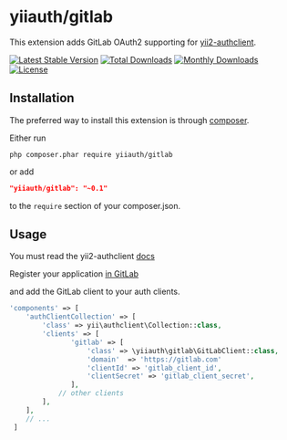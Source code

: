 # yiiauth/gitlab

This extension adds GitLab OAuth2 supporting for [yii2-authclient](https://github.com/yiisoft/yii2-authclient).

[![Latest Stable Version](https://poser.pugx.org/yiiauth/gitlab/v/stable)](https://packagist.org/packages/yiiauth/vk)
[![Total Downloads](https://poser.pugx.org/yiiauth/gitlab/downloads)](https://packagist.org/packages/yiiauth/gitlab)
[![Monthly Downloads](https://poser.pugx.org/yiiauth/gitlab/d/monthly)](https://packagist.org/packages/yiiauth/gitlab)
[![License](https://poser.pugx.org/yiiauth/gitlab/license)](https://packagist.org/packages/yiiauth/gitlab)

## Installation

The preferred way to install this extension is through [composer](http://getcomposer.org/download/).

Either run

```
php composer.phar require yiiauth/gitlab
```

or add

```json
"yiiauth/gitlab": "~0.1"
```

to the `require` section of your composer.json.

## Usage

You must read the yii2-authclient [docs](https://github.com/yiisoft/yii2/blob/master/docs/guide/security-auth-clients.md)

Register your application [in GitLab](https://gitlab.com/profile/applications)

and add the GitLab client to your auth clients.

```php
'components' => [
    'authClientCollection' => [
        'class' => yii\authclient\Collection::class,
        'clients' => [
               'gitlab' => [
                   'class' => \yiiauth\gitlab\GitLabClient::class,
                   'domain'  => 'https://gitlab.com'
                   'clientId' => 'gitlab_client_id',
                   'clientSecret' => 'gitlab_client_secret',
               ],
            // other clients
        ],
    ],
    // ...
 ]
 ```